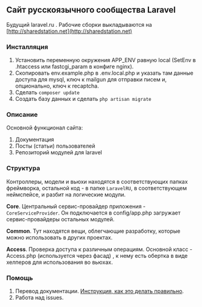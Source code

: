 ## Сайт русскоязычного сообщества Laravel

Будущий laravel.ru . Рабочие сборки выкладываются на [http://sharedstation.net](http://sharedstation.net)

### Инсталляция

1. Установить переменную окружения APP_ENV равную local (SetEnv в .htaccess или fastcgi_param в конфиге nginx).
2. Скопировать env.example.php в .env.local.php и указать там данные доступа для mysql, ключ к mailgun для отправки писем и, опционально, ключ к recaptcha.
3. Сделать `composer update`
4. Создать базу данных и сделать `php artisan migrate` 

### Описание

Основной функционал сайта:
1. Документация
2. Посты (статьи) пользователей
3. Репозиторий модулей для laravel

### Структура

Контроллеры, модели и вьюхи находятся в соответствующих папках фреймворка, остальной код - в папке `LaravelRU`, в соответствующем неймспейсе, и разбит на логические модули.

**Core**. Центральный сервис-провайдер приложения - `CoreServiceProvider`. Он подключается в config/app.php загружает сервис-провайдеры остальных модулей.

**Common**. Тут находятся вещи, облегчающие разработку, которые можно использовать в других проектах.
 
**Access**. Проверка доступа к различным операциям. Основной класс - Access.php (используется через фасад) , к нему есть обертка в виде хелперов для использования во вьюхах. 


   
### Помощь
   
1. Перевод документации. [Инструкция, как это делать правильно](http://sharedstation.net/content/rus-documentation-contribution-guide).
2. Работа над issues.


